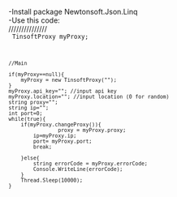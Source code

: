 -Install package Newtonsoft.Json.Linq<br/>
-Use this code:<br/>
///////////////<br/>
<code>
	TinsoftProxy myProxy;

	//Main

	if(myProxy==null){
		myProxy = new TinsoftProxy("");
	}
	myProxy.api_key=""; //input api key
	myProxy.location=""; //input location (0 for random)
	string proxy="";
	string ip="";
	int port=0;
	while(true){
	    if(myProxy.changeProxy()){
	                proxy = myProxy.proxy;
			ip=myProxy.ip;
			port= myProxy.port;
			break;

		}else{
			string errorCode = myProxy.errorCode;
			Console.WriteLine(errorCode);
		}
		Thread.Sleep(10000);
	}
</code>
